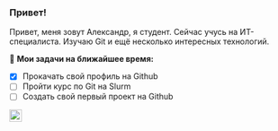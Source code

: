 ### Привет!

Привет, меня зовут Александр, я студент. Сейчас учусь на ИТ-специалиста. Изучаю Git и ещё несколько интересных технологий.


🚧 **Мои задачи на ближайшее время:**
<!-- TODO-IST:START -->
* [x] Прокачать свой профиль на Github
* [ ] Пройти курс по Git на Slurm
* [ ] Создать свой первый проект на Github       
<!-- TODO-IST:END -->



<a href="https://t.me/aleksander1113">
  <img align="left" alt="Abhishek's Telegram" width="22px" src="https://cdn.jsdelivr.net/npm/simple-icons@v3/icons/telegram.svg" />
</a>


